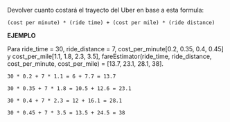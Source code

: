 Devolver cuanto costará el trayecto del Uber en base a esta formula:

    (cost per minute) * (ride time) + (cost per mile) * (ride distance)
    
**EJEMPLO**

Para ride_time = 30, ride_distance = 7, cost_per_minute[0.2, 0.35, 0.4, 0.45] y cost_per_mile[1.1, 1.8, 2.3, 3.5], fareEstimator(ride_time, ride_distance, cost_per_minute, cost_per_mile) = [13.7, 23.1, 28.1, 38].

    30 * 0.2 + 7 * 1.1 = 6 + 7.7 = 13.7
    
    30 * 0.35 + 7 * 1.8 = 10.5 + 12.6 = 23.1
    
    30 * 0.4 + 7 * 2.3 = 12 + 16.1 = 28.1
    
    30 * 0.45 + 7 * 3.5 = 13.5 + 24.5 = 38
